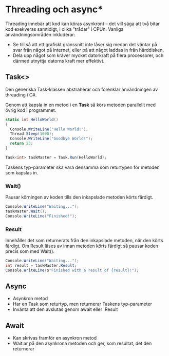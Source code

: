 # Threading och async\*

Threading innebär att kod kan köras asynkront – det vill säga att två bitar kod exekveras samtidigt, i olika "trådar" i CPUn. Vanliga användningsområden inkluderar:

* Se till så att ett grafiskt gränssnitt inte låser sig medan det väntar på svar från något på internet, eller på att något laddas in från hårddisken.
* Dela upp något som kräver mycket datorkraft på flera processorer, och därmed utnyttja datorns kraft mer effektivt.

## Task<>

Den generiska Task-klassen abstraherar och förenklar användningen av threading i C#.&#x20;

Genom att kapsla in en metod i en **Task** så körs metoden parallellt med övrig kod i programmet.

```csharp
static int HelloWorld()
{
  Console.WriteLine("Hello World!");
  Thread.Sleep(1000);
  Console.WriteLine("Goodbye World!");
  return 23;
}

Task<int> taskMaster = Task.Run(HelloWorld);
```

Taskens typ-parameter ska vara densamma som returtypen för metoden som kapslas in.

### Wait()

Pausar körningen av koden tills den inkapslade metoden körts färdigt.

```csharp
Console.WriteLine("Waiting...");
taskMaster.Wait();
Console.WriteLine("Finished!");
```

### Result

Innehåller det som returnerats från den inkapslade metoden, när den körts färdigt. Om Result läses av innan metoden körts färdigt så pausar koden precis som med Wait().

```csharp
Console.WriteLine("Waiting...");
int result = taskMaster.Result;
Console.WriteLine($"Finished with a result of {result}!");
```



## Async

* Asynkron metod
* Har en Task som returtyp, men returnerar Taskens typ-parameter
* Invänta att den avslutas genom await eller .Result

## Await

* Kan skrivas framför en asynkron metod
* Wait:ar på den asynkrona metoden och ger, som resultat, det den returnerar

